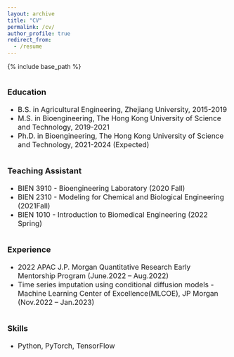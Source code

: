 ```yaml
---
layout: archive
title: "CV"
permalink: /cv/
author_profile: true
redirect_from:
  - /resume
---
```


{% include base_path %}

<b><font size=4>Education</font></b>  
======
* <font size=3>B.S. in Agricultural Engineering, Zhejiang University, 2015-2019 </font>
* <font size=3>M.S. in Bioengineering, The Hong Kong University of Science and Technology, 2019-2021</font>
* <font size=3>Ph.D. in Bioengineering, The Hong Kong University of Science and Technology, 2021-2024 (Expected)</font>

<b><font size=4>Teaching Assistant</font></b>  
======
* <font size=3>BIEN 3910 - Bioengineering Laboratory (2020 Fall)</font>
* <font size=3>BIEN 2310 - Modeling for Chemical and Biological Engineering (2021Fall)</font>
* <font size=3>BIEN 1010 - Introduction to Biomedical Engineering (2022 Spring)</font>

<b><font size=4>Experience</font></b>  
======
* <font size=3>2022 APAC J.P. Morgan Quantitative Research Early Mentorship Program (June.2022 – Aug.2022)</font>
* <font size=3>Time series imputation using conditional diffusion models - Machine Learning Center of Excellence(MLCOE), JP Morgan (Nov.2022 – Jan.2023)</font>

<b><font size=4>Skills</font></b>  
======
* <font size=3>Python, PyTorch, TensorFlow</font>
